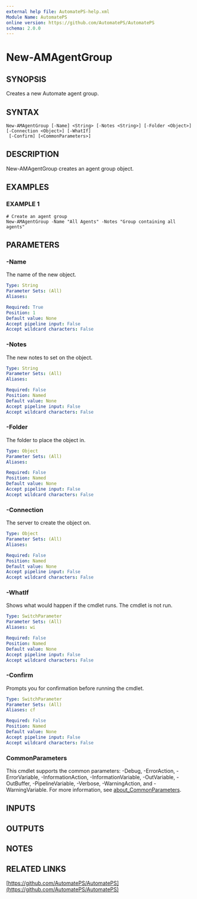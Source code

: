 ```yaml
---
external help file: AutomatePS-help.xml
Module Name: AutomatePS
online version: https://github.com/AutomatePS/AutomatePS
schema: 2.0.0
---
```


# New-AMAgentGroup

## SYNOPSIS
Creates a new Automate agent group.

## SYNTAX

```
New-AMAgentGroup [-Name] <String> [-Notes <String>] [-Folder <Object>] [-Connection <Object>] [-WhatIf]
 [-Confirm] [<CommonParameters>]
```

## DESCRIPTION
New-AMAgentGroup creates an agent group object.

## EXAMPLES

### EXAMPLE 1
```
# Create an agent group
New-AMAgentGroup -Name "All Agents" -Notes "Group containing all agents"
```

## PARAMETERS

### -Name
The name of the new object.

```yaml
Type: String
Parameter Sets: (All)
Aliases:

Required: True
Position: 1
Default value: None
Accept pipeline input: False
Accept wildcard characters: False
```

### -Notes
The new notes to set on the object.

```yaml
Type: String
Parameter Sets: (All)
Aliases:

Required: False
Position: Named
Default value: None
Accept pipeline input: False
Accept wildcard characters: False
```

### -Folder
The folder to place the object in.

```yaml
Type: Object
Parameter Sets: (All)
Aliases:

Required: False
Position: Named
Default value: None
Accept pipeline input: False
Accept wildcard characters: False
```

### -Connection
The server to create the object on.

```yaml
Type: Object
Parameter Sets: (All)
Aliases:

Required: False
Position: Named
Default value: None
Accept pipeline input: False
Accept wildcard characters: False
```

### -WhatIf
Shows what would happen if the cmdlet runs.
The cmdlet is not run.

```yaml
Type: SwitchParameter
Parameter Sets: (All)
Aliases: wi

Required: False
Position: Named
Default value: None
Accept pipeline input: False
Accept wildcard characters: False
```

### -Confirm
Prompts you for confirmation before running the cmdlet.

```yaml
Type: SwitchParameter
Parameter Sets: (All)
Aliases: cf

Required: False
Position: Named
Default value: None
Accept pipeline input: False
Accept wildcard characters: False
```

### CommonParameters
This cmdlet supports the common parameters: -Debug, -ErrorAction, -ErrorVariable, -InformationAction, -InformationVariable, -OutVariable, -OutBuffer, -PipelineVariable, -Verbose, -WarningAction, and -WarningVariable. For more information, see [about_CommonParameters](http://go.microsoft.com/fwlink/?LinkID=113216).

## INPUTS

## OUTPUTS

## NOTES

## RELATED LINKS

[https://github.com/AutomatePS/AutomatePS](https://github.com/AutomatePS/AutomatePS)

